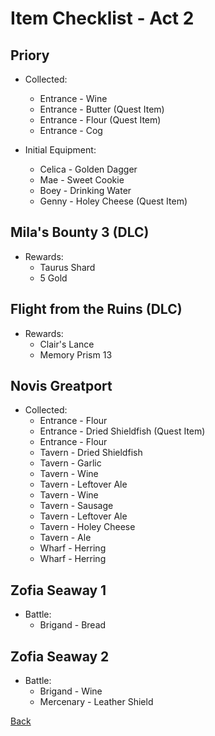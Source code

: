 # Item Checklist - Act 2

## Priory

- Collected:
  - Entrance - Wine
  - Entrance - Butter (Quest Item)
  - Entrance - Flour (Quest Item)
  - Entrance - Cog

- Initial Equipment:
  - Celica - Golden Dagger
  - Mae - Sweet Cookie
  - Boey - Drinking Water
  - Genny - Holey Cheese (Quest Item)

## Mila's Bounty 3 (DLC)

- Rewards:
  - Taurus Shard
  - 5 Gold

## Flight from the Ruins (DLC)

- Rewards:
  - Clair's Lance
  - Memory Prism 13
  
## Novis Greatport

- Collected:
  - Entrance - Flour
  - Entrance - Dried Shieldfish (Quest Item)
  - Entrance - Flour
  - Tavern - Dried Shieldfish
  - Tavern - Garlic
  - Tavern - Wine
  - Tavern - Leftover Ale
  - Tavern - Wine
  - Tavern - Sausage
  - Tavern - Leftover Ale
  - Tavern - Holey Cheese
  - Tavern - Ale
  - Wharf - Herring
  - Wharf - Herring

## Zofia Seaway 1

- Battle:
  - Brigand - Bread

## Zofia Seaway 2

- Battle:
  - Brigand - Wine
  - Mercenary - Leather Shield

[Back](README.md)
